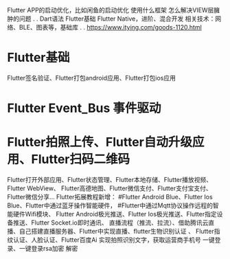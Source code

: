 Flutter APP的启动优化，比如闲鱼的启动优化
使用什么框架
怎么解决VIEW层臃肿的问题
.
.
Dart语法
Flutter基础
Flutter Native，进阶、混合开发
相关技术：网络、BLE、图表等，基础库
.
.
https://www.itying.com/goods-1120.html
# Flutter基础
Flutter签名验证、Flutter打包android应用、Flutter打包ios应用
# Flutter Event_Bus 事件驱动
# Flutter拍照上传、Flutter自动升级应用、Flutter扫码二维码
Flutter打开外部应用、Flutter状态管理、Flutter本地存储、Flutter播放视频、Flutter WebView、
Flutter高德地图、Flutter微信支付、Flutter支付宝支付、Flutter微信分享...
Flutter拓展教程新增：
#Flutter Android Blue、Flutter Ios Blue、Flutter中通过蓝牙操作智能硬件，
#Flutter中通过Mqtt协议操作远程的智能硬件Wifi模块、
Flutter Android极光推送、Flutter Ios极光推送、Flutter指定设备推送、Flutter Socket.io即时通讯、
直播流程（推流、拉流）、借助腾讯云直播、自己搭建直播服务器、Flutter中实现直播、flutter生物识别认证 、
Flutter指纹认证、人脸认证、Flutter百度Ai 实现拍照识别文字，获取运营商手机号 一键登录、一键登录rsa加密 解密

